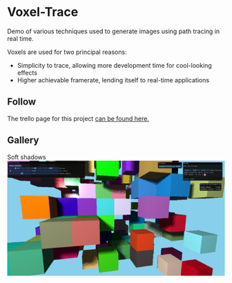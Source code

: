 # Voxel-Trace
Demo of various techniques used to generate images using path tracing in real time.

Voxels are used for two principal reasons:
- Simplicity to trace, allowing more development time for cool-looking effects
- Higher achievable framerate, lending itself to real-time applications

## Follow
The trello page for this project [can be found here.](https://trello.com/b/0p6vO9iV/voxel-tracer)

## Gallery
Soft shadows
![Noisy soft shadows](https://github.com/JuanDiegoMontoya/Voxel-Trace/blob/master/Images/cubes_v01.png "Soft shadows")
